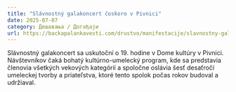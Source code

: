 ```yaml
---
title: "Slávnostný galakoncert čoskoro v Pivnici"
date: 2025-07-07
category: Дешавања / Догађаји
url: https://backapalankavesti.com/drustvo/manifestacije/slavnostny-galakoncert-coskoro-v-pivnici/
---
```


Slávnostný galakoncert sa uskutoční o 19. hodine v Dome kultúry v Pivnici. Návštevníkov čaká bohatý kultúrno-umelecký program, kde sa predstavia členovia všetkých vekových kategórií a spoločne oslávia šesť desaťročí umeleckej tvorby a priateľstva, ktoré tento spolok počas rokov budoval a udržiaval.
